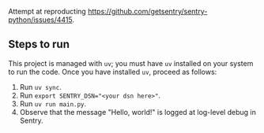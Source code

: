 Attempt at reproducting https://github.com/getsentry/sentry-python/issues/4415.

## Steps to run

This project is managed with `uv`; you must have `uv` installed on your system to run the code. Once you have installed `uv`, proceed as follows:

1. Run `uv sync`.
2. Run `export SENTRY_DSN="<your dsn here>"`.
3. Run `uv run main.py`.
4. Observe that the message "Hello, world!" is logged at log-level debug in Sentry.
